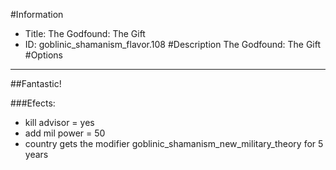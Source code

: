 #Information
 - Title: The Godfound: The Gift
 - ID: goblinic_shamanism_flavor.108
#Description
The Godfound: The Gift
#Options

___
##Fantastic!

###Efects:<ul><li>kill advisor = yes</li><li>add mil power = 50</li><li>country gets the modifier goblinic_shamanism_new_military_theory for 5 years</li></ul>
